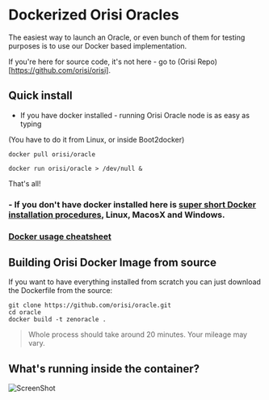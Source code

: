 # Dockerized Orisi Oracles

The easiest way to launch an Oracle, or even bunch of them for testing purposes is to use our Docker based implementation. 

If you're here for source code, it's not here - go to (Orisi Repo)[https://github.com/orisi/orisi].


## Quick install

- If you have docker installed - running Orisi Oracle node is as easy as typing


(You have to do it from Linux, or inside Boot2docker)

```
docker pull orisi/oracle
```

```
docker run orisi/oracle > /dev/null &
```

That's all!


### - If you don't have docker installed here is [super short Docker installation procedures](manual/docker_install.md), Linux, MacosX and Windows.

### [Docker usage cheatsheet](manual/docker_basics.md)

## Building Orisi Docker Image from source

If you want to have everything installed from scratch you can just download the Dockerfile from the source:
```
git clone https://github.com/orisi/oracle.git
cd oracle
docker build -t zenoracle .
```

>Whole process should take around 20 minutes. Your mileage may vary.

## What's running inside the container?
![ScreenShot](http://zenoracles.s3.amazonaws.com/README/content.png)


